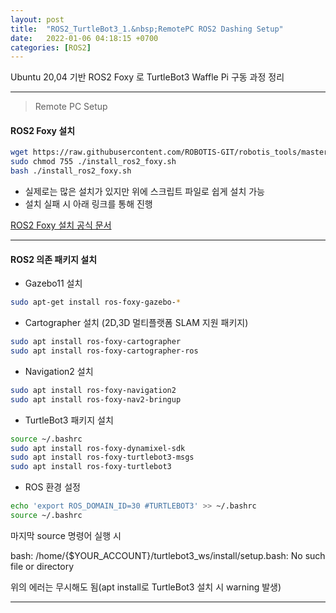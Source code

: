 ```yaml
---
layout: post
title:  "ROS2_TurtleBot3_1.&nbsp;RemotePC ROS2 Dashing Setup"
date:   2022-01-06 04:18:15 +0700
categories: [ROS2]
---
```


Ubuntu 20,04 기반 ROS2 Foxy 로 TurtleBot3 Waffle Pi 구동 과정 정리

---

> Remote PC Setup

#### ROS2 Foxy 설치


``` bash
wget https://raw.githubusercontent.com/ROBOTIS-GIT/robotis_tools/master/install_ros2_foxy.sh
sudo chmod 755 ./install_ros2_foxy.sh
bash ./install_ros2_foxy.sh
```

- 실제로는 많은 설치가 있지만 위에 스크립트 파일로 쉽게 설치 가능
- 설치 실패 시 아래 링크를 통해 진행

[ROS2 Foxy 설치 공식 문서](https://docs.ros.org/en/foxy/Installation/Ubuntu-Install-Debians.html)

---

#### ROS2 의존 패키지 설치

- Gazebo11 설치

``` bash
sudo apt-get install ros-foxy-gazebo-*
```

- Cartographer 설치 (2D,3D 멀티플랫폼 SLAM 지원 패키지)

``` bash
sudo apt install ros-foxy-cartographer
sudo apt install ros-foxy-cartographer-ros
```

- Navigation2 설치

``` bash
sudo apt install ros-foxy-navigation2
sudo apt install ros-foxy-nav2-bringup
```

- TurtleBot3 패키지 설치

``` bash
source ~/.bashrc
sudo apt install ros-foxy-dynamixel-sdk
sudo apt install ros-foxy-turtlebot3-msgs
sudo apt install ros-foxy-turtlebot3
```

- ROS 환경 설정

``` bash
echo 'export ROS_DOMAIN_ID=30 #TURTLEBOT3' >> ~/.bashrc
source ~/.bashrc

```

마지막 source 명령어 실행 시 

bash: /home/{$YOUR_ACCOUNT}/turtlebot3_ws/install/setup.bash: No such file or directory

위의 에러는 무시해도 됨(apt install로 TurtleBot3 설치 시 warning 발생)

---
